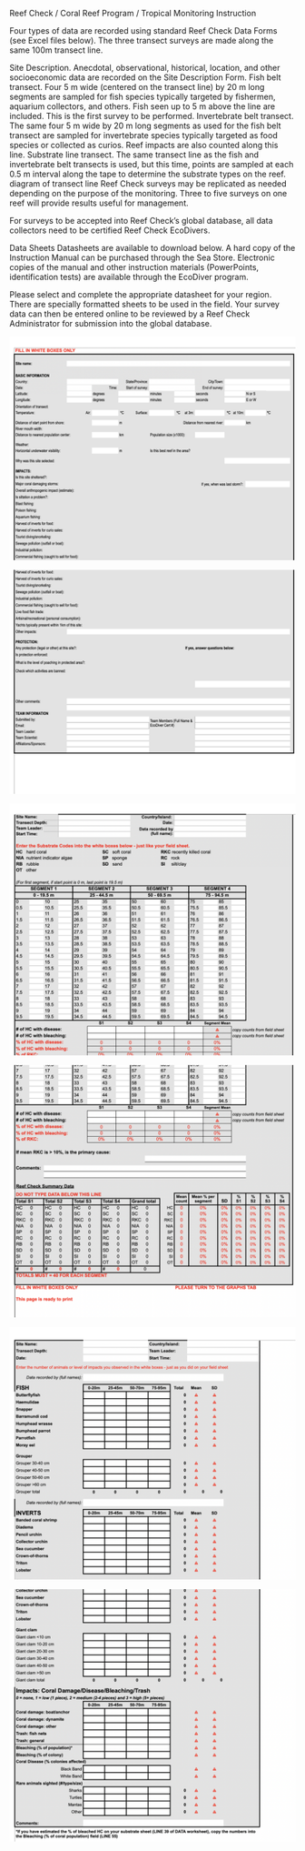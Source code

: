 Reef Check / Coral Reef Program / Tropical Monitoring Instruction

Four types of data are recorded using standard Reef Check Data Forms (see Excel files below). The three transect surveys are made along the same 100m transect line.

Site Description. Anecdotal, observational, historical, location, and other socioeconomic data are recorded on the Site Description Form.
Fish belt transect. Four 5 m wide (centered on the transect line) by 20 m long segments are sampled for fish species typically targeted by fishermen, aquarium collectors, and others. Fish seen up to 5 m above the line are included. This is the first survey to be performed.
Invertebrate belt transect. The same four 5 m wide by 20 m long segments as used for the fish belt transect are sampled for invertebrate species typically targeted as food species or collected as curios. Reef impacts are also counted along this line.
Substrate line transect. The same transect line as the fish and invertebrate belt transects is used, but this time, points are sampled at each 0.5 m interval along the tape to determine the substrate types on the reef.
diagram of transect line
Reef Check surveys may be replicated as needed depending on the purpose of the monitoring. Three to five surveys on one reef will provide results useful for management.

For surveys to be accepted into Reef Check’s global database, all data collectors need to be certified Reef Check EcoDivers.


Data Sheets
Datasheets are available to download below. A hard copy of the Instruction Manual can be purchased through the Sea Store. Electronic copies of the manual and other instruction materials (PowerPoints, identification tests) are available through the EcoDiver program.

Please select and complete the appropriate datasheet for your region. There are specially formatted sheets to be used in the field. Your survey data can then be entered online to be reviewed by a Reef Check Administrator for submission into the global database. 

![alt text](image.png)

![alt text](image-1.png)

![alt text](image-2.png)

![alt text](image-3.png)

![alt text](image-4.png)

![alt text](image-5.png)